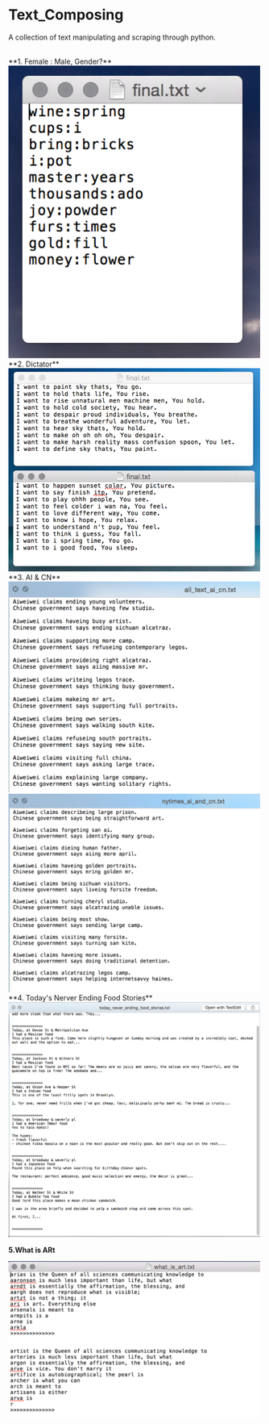 # Text_Composing

A collection of text manipulating and scraping through python.

<br />
**1. Female : Male, Gender?**

<img src = "https://github.com/yulicai/Text_Composing/raw/master/Female_Male/mf.png" width = "500">

<br />
**2. Dictator**

<img src = "https://github.com/yulicai/Text_Composing/raw/master/images/dictator.png" width = "500">

<br />
**3. AI & CN**

<img src = "https://github.com/yulicai/Text_Composing/raw/master/images/result_all_text.png" width = "500">

<img src = "https://github.com/yulicai/Text_Composing/raw/master/images/result_nytimes.png" width = "500">

<br />
**4. Today's Nerver Ending Food Stories**

<img src = "https://github.com/yulicai/Text_Composing/raw/master/images/result_food_stories_w5.png" width = "500">


**5.What is ARt**

<img src = "https://github.com/yulicai/Text_Composing/raw/master/images/result_what_is_art.png" width = "500">
